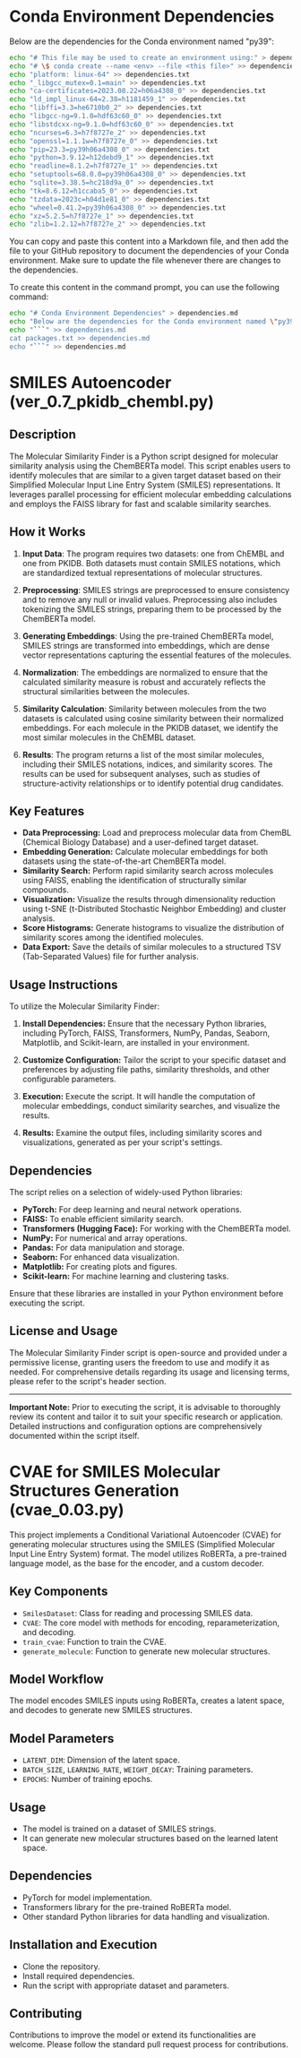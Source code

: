# Conda Environment Dependencies

Below are the dependencies for the Conda environment named "py39":

```bash
echo "# This file may be used to create an environment using:" > dependencies.txt
echo "# \$ conda create --name <env> --file <this file>" >> dependencies.txt
echo "platform: linux-64" >> dependencies.txt
echo "_libgcc_mutex=0.1=main" >> dependencies.txt
echo "ca-certificates=2023.08.22=h06a4308_0" >> dependencies.txt
echo "ld_impl_linux-64=2.38=h1181459_1" >> dependencies.txt
echo "libffi=3.3=he6710b0_2" >> dependencies.txt
echo "libgcc-ng=9.1.0=hdf63c60_0" >> dependencies.txt
echo "libstdcxx-ng=9.1.0=hdf63c60_0" >> dependencies.txt
echo "ncurses=6.3=h7f8727e_2" >> dependencies.txt
echo "openssl=1.1.1w=h7f8727e_0" >> dependencies.txt
echo "pip=23.3=py39h06a4308_0" >> dependencies.txt
echo "python=3.9.12=h12debd9_1" >> dependencies.txt
echo "readline=8.1.2=h7f8727e_1" >> dependencies.txt
echo "setuptools=68.0.0=py39h06a4308_0" >> dependencies.txt
echo "sqlite=3.38.5=hc218d9a_0" >> dependencies.txt
echo "tk=8.6.12=h1ccaba5_0" >> dependencies.txt
echo "tzdata=2023c=h04d1e81_0" >> dependencies.txt
echo "wheel=0.41.2=py39h06a4308_0" >> dependencies.txt
echo "xz=5.2.5=h7f8727e_1" >> dependencies.txt
echo "zlib=1.2.12=h7f8727e_2" >> dependencies.txt
```

You can copy and paste this content into a Markdown file, and then add the file to your GitHub repository to document the dependencies of your Conda environment. Make sure to update the file whenever there are changes to the dependencies.

To create this content in the command prompt, you can use the following command:

```bash
echo "# Conda Environment Dependencies" > dependencies.md
echo "Below are the dependencies for the Conda environment named \"py39\":" >> dependencies.md
echo "```" >> dependencies.md
cat packages.txt >> dependencies.md
echo "```" >> dependencies.md
```

# SMILES Autoencoder (ver_0.7_pkidb_chembl.py)

## Description

The Molecular Similarity Finder is a Python script designed for molecular similarity analysis using the ChemBERTa model. This script enables users to identify molecules that are similar to a given target dataset based on their Simplified Molecular Input Line Entry System (SMILES) representations. It leverages parallel processing for efficient molecular embedding calculations and employs the FAISS library for fast and scalable similarity searches.

## How it Works

1. **Input Data**: The program requires two datasets: one from ChEMBL and one from PKIDB. Both datasets must contain SMILES notations, which are standardized textual representations of molecular structures.

2. **Preprocessing**: SMILES strings are preprocessed to ensure consistency and to remove any null or invalid values. Preprocessing also includes tokenizing the SMILES strings, preparing them to be processed by the ChemBERTa model.

3. **Generating Embeddings**: Using the pre-trained ChemBERTa model, SMILES strings are transformed into embeddings, which are dense vector representations capturing the essential features of the molecules.

4. **Normalization**: The embeddings are normalized to ensure that the calculated similarity measure is robust and accurately reflects the structural similarities between the molecules.

5. **Similarity Calculation**: Similarity between molecules from the two datasets is calculated using cosine similarity between their normalized embeddings. For each molecule in the PKIDB dataset, we identify the most similar molecules in the ChEMBL dataset.

6. **Results**: The program returns a list of the most similar molecules, including their SMILES notations, indices, and similarity scores. The results can be used for subsequent analyses, such as studies of structure-activity relationships or to identify potential drug candidates.

## Key Features

- **Data Preprocessing:** Load and preprocess molecular data from ChemBL (Chemical Biology Database) and a user-defined target dataset.
- **Embedding Generation:** Calculate molecular embeddings for both datasets using the state-of-the-art ChemBERTa model.
- **Similarity Search:** Perform rapid similarity search across molecules using FAISS, enabling the identification of structurally similar compounds.
- **Visualization:** Visualize the results through dimensionality reduction using t-SNE (t-Distributed Stochastic Neighbor Embedding) and cluster analysis.
- **Score Histograms:** Generate histograms to visualize the distribution of similarity scores among the identified molecules.
- **Data Export:** Save the details of similar molecules to a structured TSV (Tab-Separated Values) file for further analysis.

## Usage Instructions

To utilize the Molecular Similarity Finder:

1. **Install Dependencies:** Ensure that the necessary Python libraries, including PyTorch, FAISS, Transformers, NumPy, Pandas, Seaborn, Matplotlib, and Scikit-learn, are installed in your environment.

2. **Customize Configuration:** Tailor the script to your specific dataset and preferences by adjusting file paths, similarity thresholds, and other configurable parameters.

3. **Execution:** Execute the script. It will handle the computation of molecular embeddings, conduct similarity searches, and visualize the results.

4. **Results:** Examine the output files, including similarity scores and visualizations, generated as per your script's settings.

## Dependencies

The script relies on a selection of widely-used Python libraries:

- **PyTorch:** For deep learning and neural network operations.
- **FAISS:** To enable efficient similarity search.
- **Transformers (Hugging Face):** For working with the ChemBERTa model.
- **NumPy:** For numerical and array operations.
- **Pandas:** For data manipulation and storage.
- **Seaborn:** For enhanced data visualization.
- **Matplotlib:** For creating plots and figures.
- **Scikit-learn:** For machine learning and clustering tasks.

Ensure that these libraries are installed in your Python environment before executing the script.

## License and Usage

The Molecular Similarity Finder script is open-source and provided under a permissive license, granting users the freedom to use and modify it as needed. For comprehensive details regarding its usage and licensing terms, please refer to the script's header section.

---

**Important Note:** Prior to executing the script, it is advisable to thoroughly review its content and tailor it to suit your specific research or application. Detailed instructions and configuration options are comprehensively documented within the script itself.


# CVAE for SMILES Molecular Structures Generation (cvae_0.03.py)

This project implements a Conditional Variational Autoencoder (CVAE) for generating molecular structures using the SMILES (Simplified Molecular Input Line Entry System) format. The model utilizes RoBERTa, a pre-trained language model, as the base for the encoder, and a custom decoder.


## Key Components

- `SmilesDataset`: Class for reading and processing SMILES data.
- `CVAE`: The core model with methods for encoding, reparameterization, and decoding.
- `train_cvae`: Function to train the CVAE.
- `generate_molecule`: Function to generate new molecular structures.


## Model Workflow

The model encodes SMILES inputs using RoBERTa, creates a latent space, and decodes to generate new SMILES structures.

## Model Parameters

- `LATENT_DIM`: Dimension of the latent space.
- `BATCH_SIZE`, `LEARNING_RATE`, `WEIGHT_DECAY`: Training parameters.
- `EPOCHS`: Number of training epochs.


## Usage

- The model is trained on a dataset of SMILES strings.
- It can generate new molecular structures based on the learned latent space.

## Dependencies

- PyTorch for model implementation.
- Transformers library for the pre-trained RoBERTa model.
- Other standard Python libraries for data handling and visualization.

## Installation and Execution

- Clone the repository.
- Install required dependencies.
- Run the script with appropriate dataset and parameters.

## Contributing

Contributions to improve the model or extend its functionalities are welcome. Please follow the standard pull request process for contributions.
